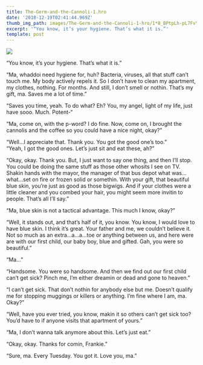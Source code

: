 ```yaml
---
title: The-Germ-and-the-Cannoli-1.hro
date: '2018-12-19T02:41:44.969Z'
thumb_img_path: images/The-Germ-and-the-Cannoli-1-hro/1*8_BPtpLh-pL7FvYzWccjEQ.jpeg
excerpt: '“You know, it’s your hygiene. That’s what it is.”'
template: post
---
```

![](/images/The-Germ-and-the-Cannoli-1-hro/1*8_BPtpLh-pL7FvYzWccjEQ.jpeg)

“You know, it’s your hygiene. That’s what it is.”

“Ma, whaddoi need hygiene for, huh? Bacteria, viruses, all that stuff can’t touch me. My body actively repels it. So I don’t have to clean my apartment, my clothes, nothing. For months. And still, I don’t smell or nothin. That’s my gift, ma. Saves me a lot of time.”

“Saves you time, yeah. To do what? Eh? You, my angel, light of my life, just have sooo. Much. Potent-“

“Ma, come on, with the p-word? I do fine. Now, come on, I brought the cannolis and the coffee so you could have a nice night, okay?”

“Well…I appreciate that. Thank you. You got the good one’s too.”  
“Yeah, I got the good ones. Let’s just sit and eat these, ah?”

“Okay, okay. Thank you. But, I just want to say one thing, and then I’ll stop. You could be doing the same stuff as those other whosits I see on TV. Shakin hands with the mayor, the manager of that bus depot what was…what…set on fire or frozen solid or somethin. With your gift, that beautiful blue skin, you’re just as good as those bigwigs. And if your clothes were a little cleaner and you combed your hair, you might seem more invitin to people. That’s all I’ll say.”

“Ma, blue skin is not a tactical advantage. This much I know, okay?”

“Well, it stands out, and that’s half of it, you know. You know, I would love to have blue skin. I think it’s great. Your father and me, we couldn’t believe it. Not so much as an extra…a…a…toe or anything between us, and here were are with our first child, our baby boy, blue and gifted. Gah, you were so beautiful.”

“Ma…”

“Handsome. You were so handsome. And then we find out our first child can’t get sick? Pinch me, I’m either dreamin or dead and gone to heaven.”

“I can’t get sick. That don’t nothin for anybody else but me. Doesn’t qualify me for stopping muggings or killers or anything. I’m fine where I am, ma. Okay?”

“Well, have you ever tried, you know, makin it so others can’t get sick too? You’d have to if anyone visits that apartment of yours.”

“Ma, I don’t wanna talk anymore about this. Let’s just eat.”

“Okay, okay. Thanks for comin, Frankie.”

“Sure, ma. Every Tuesday. You got it. Love you, ma.”
